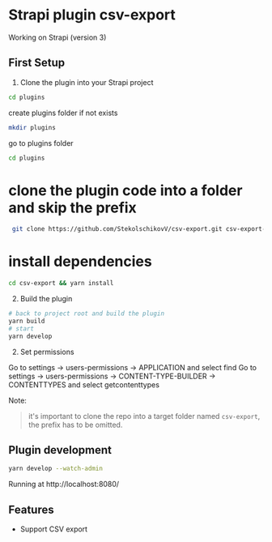# Strapi plugin csv-export

Working on Strapi (version 3)

<!-- ## Demo
[![EStrapi plugin csv-export](https://free-png.ru/wp-content/uploads/2020/07/logo-you-tube-2-1.png)](https://www.youtube.com/watch?v=pnbbesqGfmw "Strapi plugin csv-export") -->

## First Setup

1. Clone the plugin into your Strapi project

```bash
cd plugins
```

create plugins folder if not exists

```bash
mkdir plugins
```

go to plugins folder

```bash
cd plugins
```

# clone the plugin code into a folder and skip the prefix

```bash
 git clone https://github.com/StekolschikovV/csv-export.git csv-export-all-v && cd csv-export-all-v && mv v3 ../csv-export && cd ../ && rm -fr csv-export-all-v
```

# install dependencies

```bash
cd csv-export && yarn install
```

2. Build the plugin

```bash
# back to project root and build the plugin
yarn build
# start
yarn develop
```

2. Set permissions

Go to settings -> users-permissions -> APPLICATION and select find
Go to settings -> users-permissions -> CONTENT-TYPE-BUILDER -> CONTENTTYPES and select getcontenttypes

Note:

> it's important to clone the repo into a target folder named `csv-export`, the prefix has to be omitted.

## Plugin development

```bash
yarn develop --watch-admin
```

Running at http://localhost:8080/

## Features

- Support CSV export
